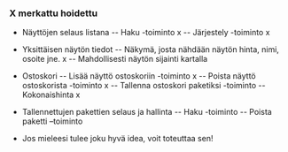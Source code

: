 ### X merkattu hoidettu

- Näyttöjen selaus listana 
-- Haku -toiminto                                               x
-- Järjestely -toiminto                                         x

- Yksittäisen näytön tiedot 
-- Näkymä, josta nähdään näytön hinta, nimi, osoite jne.        x
-- Mahdollisesti näytön sijainti kartalla

- Ostoskori 
-- Lisää näyttö ostoskoriin -toiminto                           x
-- Poista näyttö ostoskorista -toiminto                         x
-- Tallenna ostoskori paketiksi -toiminto 
-- Kokonaishinta                                                x

- Tallennettujen pakettien selaus ja hallinta 
-- Haku -toiminto 
-- Poista paketti –toiminto

- Jos mieleesi tulee joku hyvä idea, voit toteuttaa sen! 
